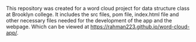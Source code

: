 This repository was created for a word cloud project for data structure class at Brooklyn college.
It includes the src files, pom file, index.html file and other necessary files needed for the development of the app and the webpage. Which can be viewed at https://rahman223.github.io/word-cloud-app/. 
